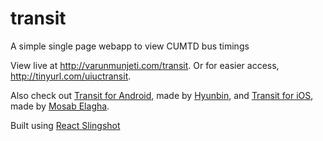 # transit
A simple single page webapp to view CUMTD bus timings

View live at http://varunmunjeti.com/transit. Or for easier access, http://tinyurl.com/uiuctransit.

Also check out [Transit for Android](https://play.google.com/store/apps/details?id=me.hyunbin.transit), made by [Hyunbin](https://github.com/hyunbin/), and [Transit for iOS](https://itunes.apple.com/us/app/transit-for-cumtd/id1065939853?mt=8), made by [Mosab Elagha](https://github.com/mosabelagha).

Built using [React Slingshot](https://github.com/coryhouse/react-slingshot)
